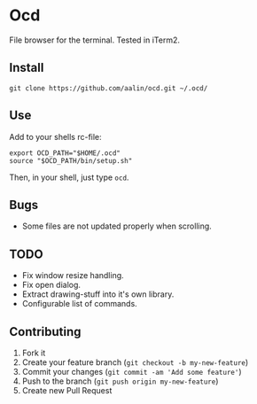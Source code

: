 # Ocd

File browser for the terminal. Tested in iTerm2.

## Install

    git clone https://github.com/aalin/ocd.git ~/.ocd/

## Use

Add to your shells rc-file:

    export OCD_PATH="$HOME/.ocd"
    source "$OCD_PATH/bin/setup.sh"

Then, in your shell, just type `ocd`.

## Bugs

* Some files are not updated properly when scrolling.

## TODO

* Fix window resize handling.
* Fix open dialog.
* Extract drawing-stuff into it's own library.
* Configurable list of commands.

## Contributing

1. Fork it
2. Create your feature branch (`git checkout -b my-new-feature`)
3. Commit your changes (`git commit -am 'Add some feature'`)
4. Push to the branch (`git push origin my-new-feature`)
5. Create new Pull Request
